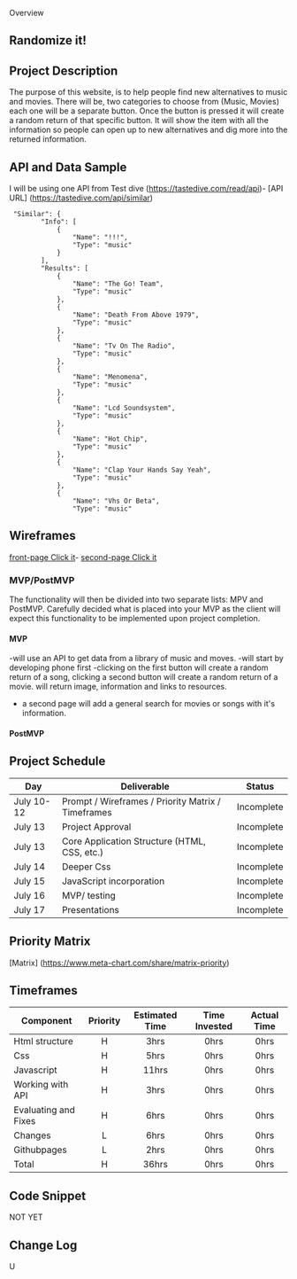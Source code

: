 Overview

## Randomize it!



## Project Description

The purpose of this website, is to help people find new alternatives to music and movies. There will be, two categories to choose from (Music, Movies) each one will be a separate button. Once the button is pressed it will create a random return of that specific button. It will show the item with all the information so people can open up to new alternatives and dig more into the returned information. 

## API and Data Sample

I will be using one API from Test dive (https://tastedive.com/read/api)- [API URL] (https://tastedive.com/api/similar)
```
 "Similar": {
        "Info": [
            {
                "Name": "!!!",
                "Type": "music"
            }
        ],
        "Results": [
            {
                "Name": "The Go! Team",
                "Type": "music"
            },
            {
                "Name": "Death From Above 1979",
                "Type": "music"
            },
            {
                "Name": "Tv On The Radio",
                "Type": "music"
            },
            {
                "Name": "Menomena",
                "Type": "music"
            },
            {
                "Name": "Lcd Soundsystem",
                "Type": "music"
            },
            {
                "Name": "Hot Chip",
                "Type": "music"
            },
            {
                "Name": "Clap Your Hands Say Yeah",
                "Type": "music"
            },
            {
                "Name": "Vhs Or Beta",
                "Type": "music"
```

## Wireframes

[front-page Click it](https://imgur.com/a/fvklYdZ)- [second-page Click it ](https://imgur.com/Ubdj50w)


### MVP/PostMVP

The functionality will then be divided into two separate lists: MPV and PostMVP.  Carefully decided what is placed into your MVP as the client will expect this functionality to be implemented upon project completion.  

#### MVP 
-will use an API to get data from a library of music and moves.
-will start by developing phone first
-clicking on the first button will create a random return of a song, clicking a second button will create a random return of a movie. will return image, information and links to resources. 
- a second page will add a general search for movies or songs with it's information.


#### PostMVP  

## Project Schedule


|  Day | Deliverable | Status
|---|---| ---|
|July 10-12| Prompt / Wireframes / Priority Matrix / Timeframes | Incomplete
|July 13| Project Approval | Incomplete
|July 13| Core Application Structure (HTML, CSS, etc.) | Incomplete
|July 14| Deeper Css| Incomplete
|July 15| JavaScript incorporation  | Incomplete
|July 16| MVP/ testing | Incomplete
|July 17| Presentations | Incomplete

## Priority Matrix

[Matrix] (https://www.meta-chart.com/share/matrix-priority)

## Timeframes



| Component | Priority | Estimated Time | Time Invested | Actual Time |
| --- | :---: |  :---: | :---: | :---: |
| Html structure | H | 3hrs| 0hrs | 0hrs |
| Css | H | 5hrs| 0hrs | 0hrs |
| Javascript | H | 11hrs| 0hrs | 0hrs |
| Working with API | H | 3hrs| 0hrs | 0hrs |
| Evaluating and Fixes| H | 6hrs| 0hrs | 0hrs |
| Changes| L | 6hrs| 0hrs | 0hrs |
| Githubpages| L | 2hrs| 0hrs | 0hrs |
| Total | H | 36hrs| 0hrs | 0hrs |

## Code Snippet

NOT YET

## Change Log
 U
